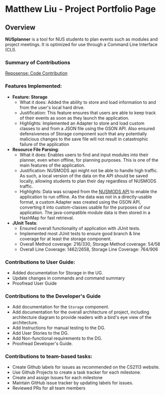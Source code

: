 # Matthew Liu - Project Portfolio Page

## Overview
**NUSplanner** is a tool for NUS students to plan events such as modules and project meetings. It is optimized for use through a Command Line Interface (CLI). 

### Summary of Contributions
[Reposense: Code Contribution](https://nus-cs2113-ay2223s2.github.io/tp-dashboard/?search=f13-3&sort=groupTitle&sortWithin=title&timeframe=commit&mergegroup=&groupSelect=groupByRepos&breakdown=true&checkedFileTypes=docs~functional-code~test-code~other&since=2023-02-17&tabOpen=true&tabType=authorship&tabAuthor=matthew-liu-zhenjie&tabRepo=AY2223S2-CS2113-F13-3%2Ftp%5Bmaster%5D&authorshipIsMergeGroup=false&authorshipFileTypes=docs~functional-code~test-code~other&authorshipIsBinaryFileTypeChecked=false&authorshipIsIgnoredFilesChecked=false)

### Features Implemented:
* **Feature: Storage** 
  * What it does: Added the ability to store and load information to and from the user's local hard drive.
  * Justification: This feature ensures that users are able to keep track of their events as soon as they launch the application.
  * Highlights: Implemented an Adapter to store and load custom classes to and from a JSON file using the GSON API. 
  Also ensured defensiveness of Storage component such that any potentially malicious changes to the save file will not result in 
  catastrophic failure of the application
* **Resource File Parsing**:
  * What it does: Enables users to find and input modules into their planner, even when offline, for planning purposes. This is one of the main features of the application.
  * Justification: NUSMODS api might not be able to handle high traffic. As such, a local version of the data on the API should be saved
  locally, allowing students to plan their day regardless of NUSMODS traffic. 
  * Highlights: Data was scraped from the [NUSMODS API](https://api.nusmods.com/v2/) to enable the application to run offline. As the data was not in a 
  directly-usable format, a custom Adapter was created using the GSON API, converting it into custom-classes usable for the purposes of our application. 
  The java-compatible module data is then stored in a HashMap for fast retrieval. 
* **JUnit Tests**:
  * Ensured overall functionality of application with JUnit tests.
  * Implemented most JUnit tests to ensure good branch & line coverage for at least the storage component.
  * Overall Method coverage: 216/330, Storage Method coverage: 54/58
  * Overall Line Coverage: 1462/2658, Storage Line Coverage: 764/906
### Contributions to User Guide:
* Added documentation for Storage in the UG.
* Update changes in commands and command summary
* Proofread User Guide

### Contributions to the Developer's Guide
* Add documentation for the `Storage` component.
* Add documentation for the overall architecture of project, including architecture diagram to provide readers with a bird's eye view of the architecture.
* Add Instructions for manual testing to the DG.
* Add User Stories to the DG.
* Add Non-functional requirements to the DG. 
* Proofread Developer's Guide.

### Contributions to team-based tasks:
* Create Github labels for issues as recommended on the CS2113 website.
* Use Github Projects to create a task tracker for each milestone.
* Create and assign Issues for each milestone
* Maintain GitHub issue tracker by updating labels for issues.
* Reviewed PRs for all team members
